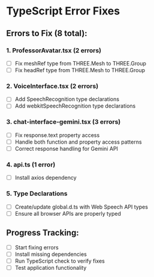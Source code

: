 # TypeScript Error Fixes

## Errors to Fix (8 total):

### 1. ProfessorAvatar.tsx (2 errors)

- [ ] Fix meshRef type from THREE.Mesh to THREE.Group
- [ ] Fix headRef type from THREE.Mesh to THREE.Group

### 2. VoiceInterface.tsx (2 errors)

- [ ] Add SpeechRecognition type declarations
- [ ] Add webkitSpeechRecognition type declarations

### 3. chat-interface-gemini.tsx (3 errors)

- [ ] Fix response.text property access
- [ ] Handle both function and property access patterns
- [ ] Correct response handling for Gemini API

### 4. api.ts (1 error)

- [ ] Install axios dependency

### 5. Type Declarations

- [ ] Create/update global.d.ts with Web Speech API types
- [ ] Ensure all browser APIs are properly typed

## Progress Tracking:

- [ ] Start fixing errors
- [ ] Install missing dependencies
- [ ] Run TypeScript check to verify fixes
- [ ] Test application functionality
